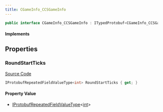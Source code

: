 ```yaml
---
title: CGameInfo_CCSGameInfo
---
```


```csharp
public interface CGameInfo_CCSGameInfo : ITypedProtobuf<CGameInfo_CCSGameInfo>, INativeHandle
```

#### Implements

## Properties

### RoundStartTicks

[Source Code](https://github.com/swiftly-solution/swiftlys2/blob/main/managed/src/SwiftlyS2.Generated/Protobufs/Interfaces/CGameInfo_CCSGameInfo.cs#L13)

```csharp
IProtobufRepeatedFieldValueType<int> RoundStartTicks { get; }
```

#### Property Value

- [IProtobufRepeatedFieldValueType](/docs/api/shared/netmessages/iprotobufrepeatedfieldvaluetype-1)<[int](https://learn.microsoft.com/dotnet/api/system.int32)>

